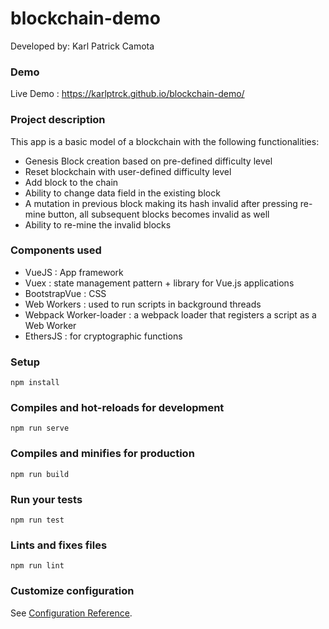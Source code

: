 # blockchain-demo

Developed by: Karl Patrick Camota

### Demo
Live Demo : https://karlptrck.github.io/blockchain-demo/

### Project description
This app is a basic model of a blockchain with the following functionalities:

- Genesis Block creation based on pre-defined difficulty level
- Reset blockchain with user-defined difficulty level
- Add block to the chain
- Ability to change data field in the existing block
- A mutation in previous block making its hash invalid after pressing re-mine button, all subsequent blocks becomes invalid as well
- Ability to re-mine the invalid blocks

### Components used
- VueJS : App framework
- Vuex : state management pattern + library for Vue.js applications
- BootstrapVue : CSS
- Web Workers : used to run scripts in background threads
- Webpack Worker-loader : a webpack loader that registers a script as a Web Worker
- EthersJS : for cryptographic functions

### Setup
```
npm install
```

### Compiles and hot-reloads for development
```
npm run serve
```

### Compiles and minifies for production
```
npm run build
```

### Run your tests
```
npm run test
```

### Lints and fixes files
```
npm run lint
```

### Customize configuration
See [Configuration Reference](https://cli.vuejs.org/config/).
